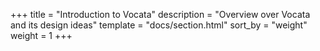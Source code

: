 <!--
SPDX-FileCopyrightText: © 2023 Dominik George <nik@naturalnet.de>

SPDX-License-Identifier: LGPL-3.0-or-later OR CC-BY-SA-4.0+
-->

+++
title = "Introduction to Vocata"
description = "Overview over Vocata and its design ideas"
template = "docs/section.html"
sort_by = "weight"
weight = 1
+++
